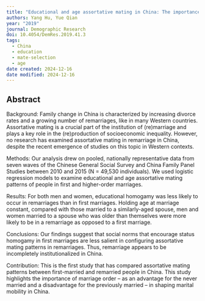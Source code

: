 ```yaml
---
title: "Educational and age assortative mating in China: The importance of marriage order"
authors: Yang Hu, Yue Qian
year: "2019"
journal: Demographic Research
doi: 10.4054/DemRes.2019.41.3
tags:
  - China
  - education
  - mate-selection
  - age
date created: 2024-12-16
date modified: 2024-12-16
---
```


## Abstract

Background: Family change in China is characterized by increasing divorce rates and a growing number of remarriages, like in many Western countries. Assortative mating is a crucial part of the institution of (re)marriage and plays a key role in the (re)production of socioeconomic inequality. However, no research has examined assortative mating in remarriage in China, despite the recent emergence of studies on this topic in Western contexts.

Methods: Our analysis drew on pooled, nationally representative data from seven waves of the Chinese General Social Survey and China Family Panel Studies between 2010 and 2015 (N = 49,530 individuals). We used logistic regression models to examine educational and age assortative mating patterns of people in first and higher-order marriages.

Results: For both men and women, educational homogamy was less likely to occur in remarriages than in first marriages. Holding age at marriage constant, compared with those married to a similarly-aged spouse, men and women married to a spouse who was older than themselves were more likely to be in a remarriage as opposed to a first marriage.

Conclusions: Our findings suggest that social norms that encourage status homogamy in first marriages are less salient in configuring assortative mating patterns in remarriages. Thus, remarriage appears to be incompletely institutionalized in China.

Contribution: This is the first study that has compared assortative mating patterns between first-married and remarried people in China. This study highlights the importance of marriage order – as an advantage for the never married and a disadvantage for the previously married – in shaping marital mobility in China.
